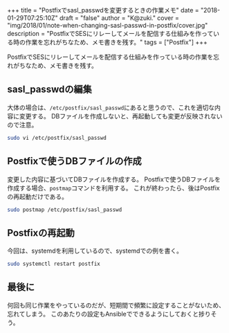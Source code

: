 +++
title = "Postfixでsasl_passwdを変更するときの作業メモ"
date = "2018-01-29T07:25:10Z"
draft = "false"
author = "K@zuki."
cover = "img/2018/01/note-when-changing-sasl-passwd-in-postfix/cover.jpg"
description = "PostfixでSESにリレーしてメールを配信する仕組みを作っている時の作業を忘れがちなため、メモ書きを残す。"
tags = ["Postfix"]
+++

PostfixでSESにリレーしてメールを配信する仕組みを作っている時の作業を忘れがちなため、メモ書きを残す。

## sasl_passwdの編集
大体の場合は、`/etc/postfix/sasl_passwd`にあると思うので、これを適切な内容に変更する。
DBファイルを作成しないと、再起動しても変更が反映されないので注意。

```sh
sudo vi /etc/postfix/sasl_passwd
```

## Postfixで使うDBファイルの作成
変更した内容に基づいてDBファイルを作成する。
Postfixで使うDBファイルを作成する場合、`postmap`コマンドを利用する。
これが終わったら、後はPostfixの再起動だけである。

```sh
sudo postmap /etc/postfix/sasl_passwd
```

## Postfixの再起動
今回は、systemdを利用しているので、systemdでの例を書く。

```sh
sudo systemctl restart postfix
```

## 最後に
何回も同じ作業をやっているのだが、短期間で頻繁に設定することがないため、忘れてしまう。
このあたりの設定もAnsibleでできるようにしておくと捗りそう。
